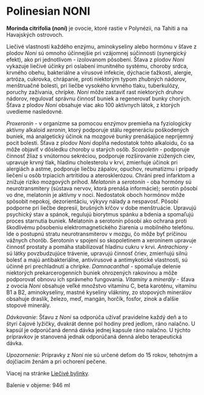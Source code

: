 Polinesian NONI
===============

**Morinda citrifolia (*noni*)** je ovocie, ktoré rastie v Polynézii, na Tahiti a
na Havajských ostrovoch.

Liečivé vlastnosti každého enzýmu, aminokyseliny alebo hormónu v šťave z plodov
*Noni* sú omnoho účinnejšie pri vzájomnej súčinnosti (synergický efekt), ako pri
jednotlivom - izolovanom pôsobení. Šťava z plodov *Noni* vykazuje liečivé účinky
pri oslabení imunitného systému, choroby srdca, krvného obehu, bakteriálne a
vírusové infekcie, dýchacie ťažkosti, alergie, artróza, cukrovka, chrápanie,
proti niektorým typom zhubných nádorov, menštruačné bolesti, pri liečbe vysokého
krvného tlaku, tuberkulózy, poruchy zažívania, chrípke. *Noni* môže zastaviť
rast niektorých druhov nádorov, regulovať správnu činnosť buniek a regenerovať
bunky chorých.   Šťava z plodov *Noni* obsahuje viac ako 100 aktívnych látok, z
ktorých uvedieme nasledovné.

*Proxeronin* - v organizme sa pomocou enzýmov premieňa na fyziologicky aktívny
alkaloid *xeronin*, ktorý podporuje stálu regeneráciu poškodených buniek, má
analgetický účinok na mozgové bunky prenášajúce nepríjemný pocit bolesti. Šťava
z plodov *Noni* dopĺňa nedostatok tohto alkaloidu, čo sa môže objaviť v dôsledku
choroby u starých osôb. *Scopoletin* - podporuje činnosť žliaz s vnútornou
sekréciou, podporuje rozširovanie zúžených ciev, upravuje krvný tlak, hladinu
cholesterolu v krvi, zmierňuje účinok pri alergiách a astme, podporuje liečbu
zápalov, opuchov, reumatizmu i prípady liečení u osôb trpiacich artritídou a
aterosklerózou. Chráni pred infarktom a znižuje riziko mozgových príhod.
*Melatonín* a *serotonín* - oba hormóny sú neurotransmitery (sústava nervov,
ktorá prenáša informácie); serotin pôsobí vo dne, melatonín je aktívny v noci.
Nedostatok oboch hormónov môže spôsobit nepokoj, dezorientáciu, výkyvy nálady a
nespavosť. Pôsobí podporne pri liečbe depresií, brušných kŕčov v dobe
menštruácie. Upravujú psychický stav a spánok, regulujú biorytmus spánku a
bdenia a spomaľujú proces starnutia buniek. Melatonín a serotonín pôsobí ako
ochrana proti škodlivému pôsobeniu elektromagnetického žiarenia u mobilného
telefónu. Ide o postupnú stratu neurotransmiterov v mozgu, čo môže byť príčinou
vážnych chorôb. Serotonín v spojení so skopoletinem a xeroninem upravuje činnosť
prostaty a pomáha stabilizovať hladinu cukru v krvi. *Antrachiony* - sú látky
povzbudzujúce trávenie, upravujú činnosť čriev, zmierňujú silnú bolesť a majú
antibakteriálne, antivírusové a antimykotické vlastnosti, sú účinné pri
prechladnutí a chrípke. *Damnacanthal* - spomaľuje delenie niektorých
prekarcerogenních buniek ohrozených rakovinou a môže podporovať obnovu ich
správneho fungovania. *Vitamíny* a *minerály* - šťava z ovocia *Noni* obsahuje
veľké množstvo vitamínu C, beta karoténu, vitamínu B1 a B2, aminokyseliny,
mastné kyseliny vlákniny, zo stopových minerálov obsahuje draslík, železo, meď,
mangán, horčík, fosfor, zinok a ďalšie stopové minerály.

*Dávkovanie*: Šťavu z *Noni* sa odporúča užívať pravidelne každý deň a to štyri
čajové lyžičky, dvakrát denne pol hodiny pred jedlom, ráno nalačno. U kapsúl je
odporúčaná denná dávka jednej kapsule ráno nalačno. U týchto prípravkov je
stanovená jednak odporúčaná denná alebo terapeutická dávka.

*Upozornenie*: Prípravky z *Noni* nie sú určené deťom do 15 rokov, tehotným a
dojčiacim ženám a pri ochorení pečene.

Viacej na stránke [Liečivé bylinky](/sip/#p/noni).

Balenie v objeme: 946 ml

